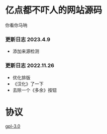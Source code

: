 # 亿点都不吓人的网站源码
你看你马呐


### 更新日志 2023.4.9
- 添加来源检测

### 更新日志 2022.11.26
- 优化排版
- 《汉化》了一下
- 去除一个《多余》按钮
# 协议
[gpl-3.0](https://www.gnu.org/licenses/gpl-3.0.html)

